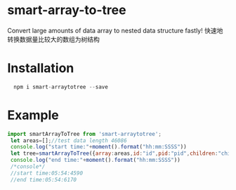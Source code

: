 # smart-array-to-tree
Convert large amounts of data array to nested data structure fastly!
快速地转换数据量比较大的数组为树结构
# Installation
```javascript
  npm i smart-arraytotree --save
```
# Example
```javascript
import smartArrayToTree from 'smart-arraytotree';
 let areas=[];//test data length 46086
 console.log("start time:"+moment().format("hh:mm:SSSS"))
 let tree=smartArrayToTree({array:areas,id:"id",pid:"pid",children:"children",firstPid:null})
 console.log("end time:"+moment().format("hh:mm:SSSS"))
 /*console*/
 //start time:05:54:4590
 //end time:05:54:6170
 ```
